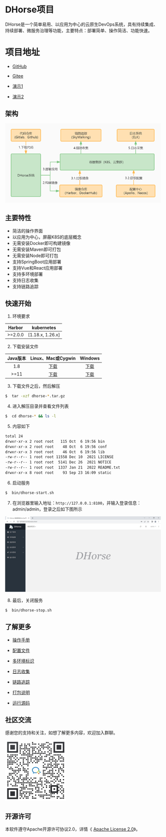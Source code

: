 # DHorse项目
DHorse是一个简单易用、以应用为中心的云原生DevOps系统，具有持续集成、持续部署、微服务治理等功能，主要特点：部署简单、操作简洁、功能快速。

# 项目地址

* [GitHub](https://github.com/512team/dhorse)

* [Gitee](https://gitee.com/i512team/dhorse)

* [演示1](http://dhorse-demo1.512.team)

* [演示2](http://dhorse-demo2.512.team)

## 架构
 ![Image text](./static/images/architecture.jpg)

## 主要特性
* 简洁的操作界面
* 以应用为中心，屏蔽K8S的底层概念
* 无需安装Docker即可构建镜像
* 无需安装Maven即可打包
* 无需安装Node即可打包
* 支持SpringBoot应用部署
* 支持Vue和React应用部署
* 支持多环境部署
* 支持日志收集
* 支持链路追踪

## 快速开始

1. 环境要求

| Harbor | kubernetes |
| :----: | :----: |
| >=2.0.0 | [1.18.x, 1.26.x] |

2. 下载安装文件

| Java版本 | Linux、Mac或Cygwin | Windows |
| :-----: | :----: | :----: | 
| 1.8 | [下载](https://gitee.com/i512team/dhorse/releases/download/v1.2.1/dhorse-v1.2.1-jdk1.8-bin-unix.tar.gz) | [下载](https://gitee.com/i512team/dhorse/releases/download/v1.2.1/dhorse-v1.2.1-jdk1.8-bin-windows.zip) |
| >=11 | [下载](https://gitee.com/i512team/dhorse/releases/download/v1.2.1/dhorse-v1.2.1-bin-unix.tar.gz) | [下载](https://gitee.com/i512team/dhorse/releases/download/v1.2.1/dhorse-v1.2.1-bin-windows.zip) |

3. 下载文件之后，然后解压

```bash
$  tar -xzf dhorse-*.tar.gz
```

4. 进入解压目录并查看文件列表

```bash
$  cd dhorse-* && ls -l
```

5. 内容如下

```bash
total 24
drwxr-xr-x 2 root root   115 Oct  6 19:56 bin
drwxr-xr-x 2 root root    48 Oct  6 19:56 conf
drwxr-xr-x 3 root root    46 Oct  6 19:56 lib
-rw-r--r-- 1 root root 11558 Dec 10  2021 LICENSE
-rw-r--r-- 1 root root  5141 Dec 26  2021 NOTICE
-rw-r--r-- 1 root root  1337 Jan 21  2022 README.txt
drwxr-xr-x 8 root root    93 Sep 23 16:09 static
```

6. 启动服务

```bash
$  bin/dhorse-start.sh
```

7. 在浏览器里输入地址：`http://127.0.0.1:8100`，并输入登录信息：admin/admin，登录之后如下图所示

 ![Image text](./static/images/home.jpg)

8. 最后，关闭服务

```bash
$  bin/dhorse-stop.sh
```

## 了解更多

* [操作手册](https://github.com/512team/dhorse-doc/blob/main/guide/%E6%93%8D%E4%BD%9C%E6%89%8B%E5%86%8C.md)

* [配置文件](https://github.com/512team/dhorse-doc/blob/main/guide/%E9%85%8D%E7%BD%AE%E6%96%87%E4%BB%B6.md)

* [多环境标识](https://github.com/512team/dhorse-doc/blob/main/guide/%E5%A4%9A%E7%8E%AF%E5%A2%83%E6%A0%87%E8%AF%86.md)

* [日志收集](https://github.com/512team/dhorse-doc/blob/main/guide/%E6%97%A5%E5%BF%97%E6%94%B6%E9%9B%86.md)

* [链路追踪](https://github.com/512team/dhorse-doc/blob/main/guide/%E9%93%BE%E8%B7%AF%E8%BF%BD%E8%B8%AA.md)

* [打包说明](https://github.com/512team/dhorse-doc/blob/main/guide/%E6%89%93%E5%8C%85%E8%AF%B4%E6%98%8E.md)

* [运行源码](https://github.com/512team/dhorse-doc/blob/main/guide/%E8%BF%90%E8%A1%8C%E6%BA%90%E7%A0%81.md)

## 社区交流

感谢您的支持和关注，如想了解更多内容，欢迎加入群聊。

 ![Image text](./static/images/weixin.jpg)

## 开源许可

本软件遵守Apache开源许可协议2.0，详情《 [Apache License 2.0](http://www.apache.org/licenses/LICENSE-2.0)》。